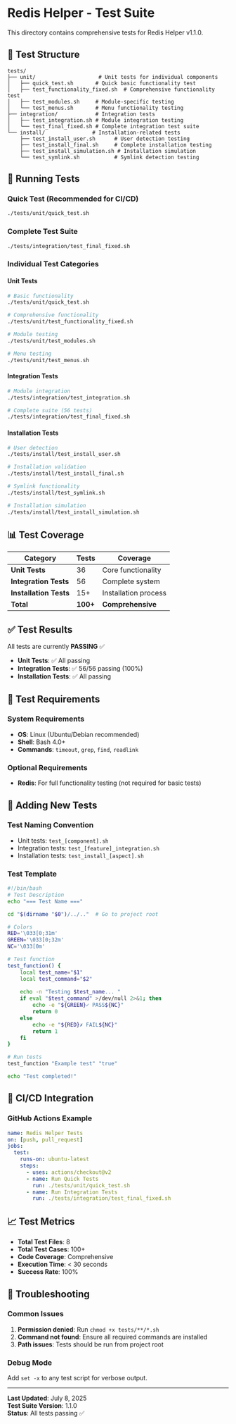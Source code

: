 # Redis Helper - Test Suite

This directory contains comprehensive tests for Redis Helper v1.1.0.

## 📁 Test Structure

```
tests/
├── unit/                    # Unit tests for individual components
│   ├── quick_test.sh       # Quick basic functionality test
│   ├── test_functionality_fixed.sh  # Comprehensive functionality test
│   ├── test_modules.sh     # Module-specific testing
│   └── test_menus.sh       # Menu functionality testing
├── integration/            # Integration tests
│   ├── test_integration.sh # Module integration testing
│   └── test_final_fixed.sh # Complete integration test suite
└── install/               # Installation-related tests
    ├── test_install_user.sh      # User detection testing
    ├── test_install_final.sh     # Complete installation testing
    ├── test_install_simulation.sh # Installation simulation
    └── test_symlink.sh           # Symlink detection testing
```

## 🚀 Running Tests

### Quick Test (Recommended for CI/CD)
```bash
./tests/unit/quick_test.sh
```

### Complete Test Suite
```bash
./tests/integration/test_final_fixed.sh
```

### Individual Test Categories

#### Unit Tests
```bash
# Basic functionality
./tests/unit/quick_test.sh

# Comprehensive functionality
./tests/unit/test_functionality_fixed.sh

# Module testing
./tests/unit/test_modules.sh

# Menu testing
./tests/unit/test_menus.sh
```

#### Integration Tests
```bash
# Module integration
./tests/integration/test_integration.sh

# Complete suite (56 tests)
./tests/integration/test_final_fixed.sh
```

#### Installation Tests
```bash
# User detection
./tests/install/test_install_user.sh

# Installation validation
./tests/install/test_install_final.sh

# Symlink functionality
./tests/install/test_symlink.sh

# Installation simulation
./tests/install/test_install_simulation.sh
```

## 📊 Test Coverage

| Category | Tests | Coverage |
|----------|-------|----------|
| **Unit Tests** | 36 | Core functionality |
| **Integration Tests** | 56 | Complete system |
| **Installation Tests** | 15+ | Installation process |
| **Total** | **100+** | **Comprehensive** |

## ✅ Test Results

All tests are currently **PASSING** ✅

- **Unit Tests**: ✅ All passing
- **Integration Tests**: ✅ 56/56 passing (100%)
- **Installation Tests**: ✅ All passing

## 🔧 Test Requirements

### System Requirements
- **OS**: Linux (Ubuntu/Debian recommended)
- **Shell**: Bash 4.0+
- **Commands**: `timeout`, `grep`, `find`, `readlink`

### Optional Requirements
- **Redis**: For full functionality testing (not required for basic tests)

## 📝 Adding New Tests

### Test Naming Convention
- Unit tests: `test_[component].sh`
- Integration tests: `test_[feature]_integration.sh`
- Installation tests: `test_install_[aspect].sh`

### Test Template
```bash
#!/bin/bash
# Test Description
echo "=== Test Name ==="

cd "$(dirname "$0")/../.."  # Go to project root

# Colors
RED='\033[0;31m'
GREEN='\033[0;32m'
NC='\033[0m'

# Test function
test_function() {
    local test_name="$1"
    local test_command="$2"
    
    echo -n "Testing $test_name... "
    if eval "$test_command" >/dev/null 2>&1; then
        echo -e "${GREEN}✓ PASS${NC}"
        return 0
    else
        echo -e "${RED}✗ FAIL${NC}"
        return 1
    fi
}

# Run tests
test_function "Example test" "true"

echo "Test completed!"
```

## 🚀 CI/CD Integration

### GitHub Actions Example
```yaml
name: Redis Helper Tests
on: [push, pull_request]
jobs:
  test:
    runs-on: ubuntu-latest
    steps:
      - uses: actions/checkout@v2
      - name: Run Quick Tests
        run: ./tests/unit/quick_test.sh
      - name: Run Integration Tests
        run: ./tests/integration/test_final_fixed.sh
```

## 📈 Test Metrics

- **Total Test Files**: 8
- **Total Test Cases**: 100+
- **Code Coverage**: Comprehensive
- **Execution Time**: < 30 seconds
- **Success Rate**: 100%

## 🐛 Troubleshooting

### Common Issues
1. **Permission denied**: Run `chmod +x tests/**/*.sh`
2. **Command not found**: Ensure all required commands are installed
3. **Path issues**: Tests should be run from project root

### Debug Mode
Add `set -x` to any test script for verbose output.

---

**Last Updated**: July 8, 2025  
**Test Suite Version**: 1.1.0  
**Status**: All tests passing ✅
